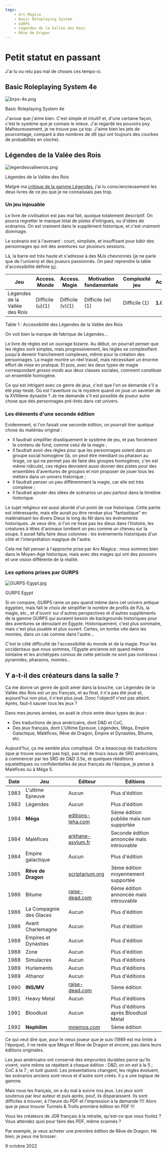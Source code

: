 ```yaml
---
tags:
    - Ars Magica
    - Basic Roleplaying System
    - GURPS
    - Légendes de la Vallée des Rois
    - Rêve de Dragon
---
```


# Petit statut en passant

J'ai lu ou relu pas mal de choses ces temps-ci.

## Basic Roleplaying System 4e

![brps-4e.png](../images/brps-4e.png)

<div class="myimage">Basic Roleplaying System 4e</div>

J'avoue que j'aime bien. C'est simple et intuitif et, d'une certaine façon, c'est le système que je connais le mieux. J'ai regardé les pouvoirs psy. Malheureusement, je ne trouve pas ça top. J'aime bien les jets de pourcentage, comparé à des nombres de d6 (qui ont toujours des courbes de probabilités en cloche).

## Légendes de la Valée des Rois

![legendesvalleerois.png](../images/legendesvalleerois.png)

<div class="myimage">Légendes de la Vallée des Rois</div>

Malgré ma [critique de la gamme Légendes](202209.md#legendes-le-multi-bide-du-jdr-francais), j'ai lu consciencieusement les deux livres de ce jeu que je ne connaissais pas trop.

### Un jeu injouable

Le livre de civilisation est pas mal fait, quoique totalement descriptif. On pourra regretter le manque total de pistes d'intrigues, ou d'idées de scénarios. On est vraiment dans le supplément historique, et c'est vraiment dommage.

Le scénario est à l'avenant : court, simpliste, et insuffisant pour bâtir des personnages qui ont des aventures sur plusieurs sessions.

Là, la barre est très haute et s'adresse à des MJs chevronnés (je ne parle que de l'univers) et des joueurs passionnés. On peut reprendre la table d'accessibilité définie [ici](202209.md#accessibilite).

| Jeu                            | Access. Monde    | Access. Magie    | Motivation fondamentale | Complexité jeu | Accessibilité |
|--------------------------------|------------------|------------------|-------------------------|----------------|---------------|
| Légendes de la Vallée des Rois | Difficile (u)(1) | Difficile (v)(1) | Difficile (w)(1)        | Difficile (1)  | **1.00**/4    |

<div class="mytable">Table 1 : Accessibilité des Légendes de la Vallée des Rois</div>

On voit bien la marque de fabrique de <mygame>Légendes</mygame>...

Le livre de règles est un ouvrage bizarre. Au début, on pourrait penser que les règles sont simples, mais progressivement, les règles se complexifient jusqu'à devenir franchement complexes, même pour la création des personnages. La magie montre un réel travail, mais nécessitant un énorme effort de mise en pratique. Et puis, avec les deux types de magie correspondant _grosso modo_ aux deux classes sociales, comment constituer un ensemble homogène.

Ce qui est intrigant avec ce genre de jeux, c'est que l'on se demande s'il a été play-testé. Où est l'aventure ou le mystère quand on joue un savetier de la XVIIIème dynastie ? Je me demande s'il est possible de joueur autre chose que des personnages pré-tirés dans cet univers.

### Les éléments d'une seconde édition

Evidemment, si l'on faisait une seconde édition, on pourrait tirer quelque chose du matériau original :

* Il faudrait simplifier drastiquement le système de jeu, et pas forcément le contenu de fond, comme celui de la magie ;
* Il faudrait avoir des règles pour que les personnages soient dans un groupe social homogène (là, on peut être mendiant ou pharaon au tirage, ce qui ne permet pas de faire des groupes homogènes, c'en est même ridicule), ces règles devraient aussi donner des pistes pour des ensembles d'aventures de _groupes_ et non proposer de jouer tous les métiers dans un univers historique ;
* Il faudrait penser un peu différemment la magie, car elle est très complexe ;
* Il faudrait ajouter des idées de scénarios un peu partout dans la timeline historique.

Le sujet religieux est aussi abordé d'un point de vue historique. Cette partie est intéressante, mais elle aurait pu être rendue plus "fantastique" en matérialisant les divers Dieux le long du Nil dans les événements historiques. Je veux dire, si l'on ne tisse pas les dieux dans l'histoire, les créatures à têtes d'animaux tombent un peu comme un cheveu sur la soupe. Il aurait fallu faire deux colonnes : les événements historiques d'un côté et l'interprétation magique de l'autre.

Cela me fait penser à l'approche prise par <mygame>Ars Magica</mygame> : nous sommes bien dans le Moyen-Age historique, mais avec des mages qui ont des pouvoirs et une vision différente de la réalité.

### Les options prises par GURPS

![GURPS-Egypt.jpg](../images/GURPS-Egypt.jpg)

<myimage>GURPS Egypt</myimage>

Si on compare, <mygame>GURPS</mygame> rame un peu quand même dans cet univers antique égyptien, mais fait le choix de simplifier le nombre de profils de PJs, la magie, etc., et d'ouvrir sur d'autres perspectives et d'autres suppléments de la gamme <mygame>GURPS</mygame> qui auraient besoin de backgrounds historiques pour des aventures se déroulant en Egypte. Historiquement, c'est plus sommaire, mais c'est plus jouable et plus ouvert. Certes, on tombe vite dans les momies, dans un cas comme dans l'autre...

C'est le côté difficulté de l'accessibilité du monde et de la magie. Pour les occidentaux que nous sommes, l'Egypte ancienne est quand même lointaine et les archétypes connus de cette période ne sont pas nombreux : pyramides, pharaons, momies...

## Y a-t-il des créateurs dans la salle ?

Ca me donne un genre de goût amer dans la bouche, car <mygame>Légendes de la Vallée des Rois</mygame> est un jeu français, et au final, il n'a pas été joué et, aujourd'hui non plus, il n'est plus joué. Donc l'objectif n'est pas atteint. Après, faut-il sauver tous les jeux ?

Dans mes jeunes années, on avait le choix entre deux types de jeux :

* Des traductions de jeux américains, dont <mygame>D&D</mygame> et <mygame>CoC</mygame>,
* Des jeux français, dont <mygame>L'Ultime Epreuve</mygame>, <mygame>Légendes</mygame>, <mygame>Méga</mygame>, <mygame>Empire Galactique</mygame>, <mygame>Maléfices</mygame>, <mygame>Rêve de Dragon</mygame>, <mygame>Empire et Dynasties</mygame>, <mygame>Bitume</mygame>, etc.

Aujourd'hui, ça me semble plus compliqué. On a beaucoup de traductions (que je trouve souvent pas top), pas mal de trucs issus de SRD américains, à commencer par les SRD de <mygame>D&D 3.5e</mygame>, et quelques rééditions squelettiques ou confidentielles de jeux français de l'époque, je pense à <mygame>Maléfices</mygame> ou à <mygame>Méga 5</mygame>.

| Date | Jeu                     | Editeur                                                                                              | Editions                                  |
|------|-------------------------|------------------------------------------------------------------------------------------------------|-------------------------------------------|
| 1983 | L'ultime Epreuve        | Aucun                                                                                                | Plus d'édition                            |
| 1983 | Légendes                | Aucun                                                                                                | Plus d'édition                            |
| 1984 | **Méga**                | [editions-leha.com](https://editions-leha.com/catalogue-details/mega-le-5e-paradigme-livre-de-base/) | 5ème édition publiée mais non supportée   |
| 1984 | Maléfices               | [arkhane-asylum.fr](https://arkhane-asylum.fr/malefices/)                                            | Seconde édition annoncée mais introuvable |
| 1984 | Empire galactique       | Aucun                                                                                                | Plus d'édition                            |
| 1985 | **Rêve de Dragon**      | [scriptarium.org](https://scriptarium.org/store/category/20-jeu-de-r%C3%B4le/)                       | 3ème édition moyennement supportée        |
| 1986 | Bitume                  | [raise-dead.com](https://raise-dead.com/category/bitume/)                                            | 6ème édition annoncée mais introuvable    |
| 1986 | La Compagnie des Glaces | Aucun                                                                                                | Plus d'édition                            |
| 1986 | Avant Charlemagne       | Aucun                                                                                                | Plus d'édition                            |
| 1988 | Empires et Dynasties    | Aucun                                                                                                | Plus d'édition                            |
| 1988 | Zone                    | Aucun                                                                                                | Plus d'édition                            |
| 1988 | Simulacres              | Aucun                                                                                                | Plus d'éditions                           |
| 1989 | Hurlements              | Aucun                                                                                                | Plus d'éditions                           |
| 1989 | Athanor                 | Aucun                                                                                                | Plus d'éditions                           |
| 1990 | **INS/MV**              | [raise-dead.com](https://raise-dead.com/shop/)                                                       | 5ème édition                              |
| 1991 | Heavy Metal             | Aucun                                                                                                | Plus d'éditions                           |
| 1991 | Bloodlust               | Aucun                                                                                                | Plus d'éditions après Bloodlust Metal     |
| 1992 | **Nephilim**            | [mnemos.com](https://mnemos.com/jeux/)                                                               | 5ème édition                              |

Ce qui veut dire que, pour le vieux joueur que je suis (1989 est ma limite à l'époque), il ne reste que Méga et Rêve de Dragon et encore, pas dans leurs éditions originales.

Les jeux américains ont conservé des empruntes durables parce qu'ils vivent, voire même se répètent à chaque édition : <mygame>D&D</mygame>, on en est à la 5 ; <mygame>CoC</mygame> à la 7 ; et *tutti quanti*. Les présentations changent, les règles évoluent, les scénarios anciens sont revus et d'autre sont créés. Il y a une logique de gamme.

Mais nous les français, on a du mal à suivre nos jeux. Les jeux sont soutenus par leur auteur et puis après, pouf, ils disparaissent. Ils sont difficiles à trouver, à l'heure du PDF et l'impression à la demande !!!! Alors que je peux trouver <mygame>Tunnels & Trolls</mygame> première édition en PDF !!!

Vous les créateurs de JDR français à la retraite, qu'est-ce que vous foutez ? Vous attendez quoi pour faire des PDF, même scannés ?

Par exemple, je veux acheter une première édition de <mygame>Rêve de Dragon</mygame>. Hé bien, je peux me brosser.

<div class="mydate">9 octobre 2022</div>

